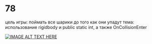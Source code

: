 # 78
цель игры: поймать все шарики до того как они упадут
тема: использование rigidbody и public static int, а также OnCollisionEnter

[![IMAGE ALT TEXT HERE](https://img.youtube.com/vi/7nCoNtRwS08/0.jpg)](https://youtu.be/7nCoNtRwS08)
